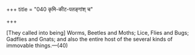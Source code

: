 +++
title = "040 कृमि-कीट-पतङ्गांश् च"

+++

[They called into being] Worms, Beetles and Moths; Lice, Flies and Bugs; Gadflies and Gnats; and also the entire host of the several kinds of immovable things.—(40)